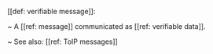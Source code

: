 [[def: verifiable message]]:

~ A [[ref: message]] communicated as [[ref: verifiable data]].

~ See also: [[ref: ToIP messages]]

